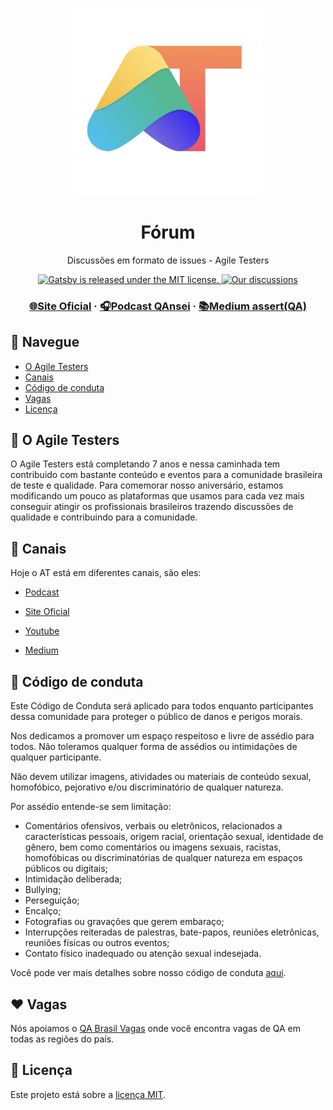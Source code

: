 <p align="center">
  <a href="https://github.com/AgileTestersBR">
    <img src=".github/logo.png" width="300" alt="Agile Testers">
  </a>
</p>
<h1 align="center">Fórum</h1>
<p align="center">Discussões em formato de issues - Agile Testers</p>

<p align="center">
  <a href="https://github.com/AgileTestersBR/at-forum/blob/master/LICENSE">
    <img src="https://img.shields.io/badge/license-MIT-brightgreen.svg" alt="Gatsby is released under the MIT license." />
  </a>
   <a href="https://github.com/AgileTestersBR/at-forum/issues">
    <img src="https://img.shields.io/github/issues/AgileTestersBR/at-forum" alt="Our discussions" />
  </a>
</p>

<h3 align="center">
  <a href="https://agiletesters.com.br/">🌐Site Oficial</a>
  <span> · </span>
    <a href="https://anchor.fm/qansei">🎧Podcast QAnsei</a>
  <span> · </span>
  <a href="https://medium.com/assertqualityassurance">📚Medium assert(QA)</a>
</h3>

## 🤖 Navegue

- [O Agile Testers](#dart-o-agile-testers)
- [Canais](#movie_camera-canais)
- [Código de conduta](#rotating_light-código-de-conduta)
- [Vagas](#heart-vagas)
- [Licença](#memo-licença)

## :dart: O Agile Testers

O Agile Testers está completando 7 anos e nessa caminhada tem contribuido com bastante conteúdo e eventos para a comunidade brasileira de teste e qualidade. Para comemorar nosso aniversário, estamos modificando um pouco as plataformas que usamos para cada vez mais conseguir atingir os profissionais brasileiros trazendo discussões de qualidade e contribuindo para a comunidade.

## :movie_camera: Canais

Hoje o AT está em diferentes canais, são eles:

- [Podcast](https://anchor.fm/qansei)

- [Site Oficial](https://agiletesters.com.br/)

- [Youtube](https://www.youtube.com/channel/UChHLl66ov4h2hmL_G3hHi3Q)

- [Medium](https://medium.com/assertqualityassurance)

## :rotating_light: Código de conduta

Este Código de Conduta será aplicado para todos enquanto participantes dessa comunidade para proteger o público de danos e perigos morais.

Nos dedicamos a promover um espaço respeitoso e livre de assédio para todos. Não toleramos qualquer forma de assédios ou intimidações de qualquer participante.

Não devem utilizar imagens, atividades ou materiais de conteúdo sexual, homofóbico, pejorativo e/ou discriminatório de qualquer natureza.

Por assédio entende-se sem limitação:

* Comentários ofensivos, verbais ou eletrônicos, relacionados a características pessoais, origem racial, orientação sexual, identidade de gênero, bem como comentários ou imagens sexuais, racistas, homofóbicas ou discriminatórias de qualquer natureza em espaços públicos ou digitais;
* Intimidação deliberada;
* Bullying;
* Perseguição;
* Encalço;
* Fotografias ou gravações que gerem embaraço;
* Interrupções reiteradas de palestras, bate-papos, reuniões eletrônicas, reuniões físicas ou outros eventos;
* Contato físico inadequado ou atenção sexual indesejada.

Você pode ver mais detalhes sobre nosso código de conduta [aqui](./codigo-de-conduta.md).

## :heart: Vagas

Nós apoiamos o [QA Brasil Vagas](https://github.com/qa-brasil/vagas) onde você encontra vagas de QA em todas as regiões do país.

## :memo: Licença

Este projeto está sobre a [licença MIT](./LICENSE).
